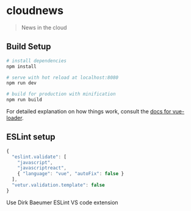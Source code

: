 # cloudnews

> News in the cloud

## Build Setup

``` bash
# install dependencies
npm install

# serve with hot reload at localhost:8080
npm run dev

# build for production with minification
npm run build
```

For detailed explanation on how things work, consult the [docs for vue-loader](http://vuejs.github.io/vue-loader).

## ESLint setup

```javascript
{
  "eslint.validate": [
    "javascript",
    "javascriptreact",
    { "language": "vue", "autoFix": false }
  ],
  "vetur.validation.template": false
}
```
Use Dirk Baeumer ESLint VS code extension

